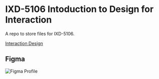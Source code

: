 # IXD-5106 Intoduction to Design for Interaction
A repo to store files for IXD-5106.

[Interaction Design](ixd5106.png)

## Figma
![Figma Profile](https://www.figma.com/files/recents-and-sharing/recently-viewed?fuid=1281712545091450295)



